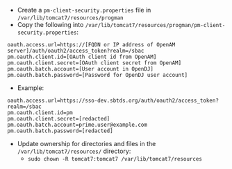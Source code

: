 * Create a `pm-client-security.properties` file in `/var/lib/tomcat7/resources/progman`
* Copy the following into `/var/lib/tomcat7/resources/progman/pm-client-security.properties`:

<div class="highlighter-rouge">
<pre class="highlight">
<code>oauth.access.url=https://[<span class="placeholder">FQDN or IP address of OpenAM server</span>]/auth/oauth2/access_token?realm=/sbac
pm.oauth.client.id=[<span class="placeholder">OAuth client id from OpenAM</span>]
pm.oauth.client.secret=[<span class="placeholder">OAuth client secret from OpenAM</span>]
pm.oauth.batch.account=[<span class="placeholder">User account in OpenDJ</span>]
pm.oauth.batch.password=[<span class="placeholder">Password for OpenDJ user account</span>]</code>
</pre>
</div>

* Example:

<div class="highlighter-rouge">
<pre class="highlight">
<code>oauth.access.url=https://<span class="placeholder-example">sso-dev.sbtds.org</span>/auth/oauth2/access_token?realm=/sbac
pm.oauth.client.id=<span class="placeholder-example">pm</span>
pm.oauth.client.secret=<span class="placeholder-example">[redacted]</span>
pm.oauth.batch.account=<span class="placeholder-example">prime.user@example.com</span>
pm.oauth.batch.password=<span class="placeholder-example">[redacted]</span></code>
</pre>
</div>

* Update ownership for directories and files in the `/var/lib/tomcat7/resources/` directory:
  * `sudo chown -R tomcat7:tomcat7 /var/lib/tomcat7/resources`